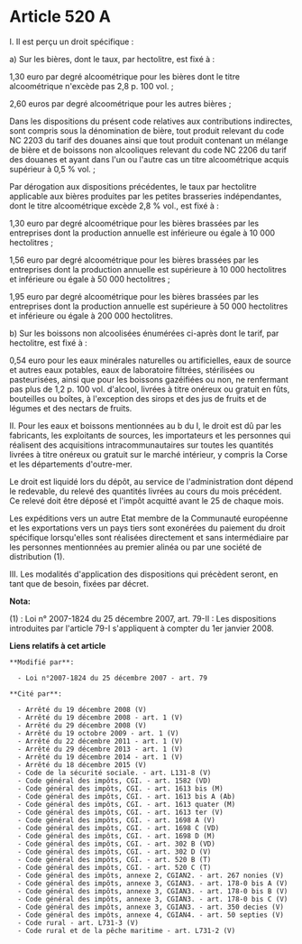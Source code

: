 # Article 520 A

I. Il est perçu un droit spécifique : 

a) Sur les bières, dont le taux, par hectolitre, est fixé à : 

1,30 euro par degré alcoométrique pour les bières dont le titre alcoométrique n'excède pas 2,8 p. 100 vol. ; 

2,60 euros par degré alcoométrique pour les autres bières ; 

Dans les dispositions du présent code relatives aux contributions indirectes, sont compris sous la dénomination de bière,
tout produit relevant du code NC 2203 du tarif des douanes ainsi que tout produit contenant un mélange de bière et de
boissons non alcooliques relevant du code NC 2206 du tarif des douanes et ayant dans l'un ou l'autre cas un titre
alcoométrique acquis supérieur à 0,5 % vol. ; 

Par dérogation aux dispositions précédentes, le taux par hectolitre applicable aux bières produites par les petites
brasseries indépendantes, dont le titre alcoométrique excède 2,8 % vol., est fixé à : 

1,30 euro par degré alcoométrique pour les bières brassées par les entreprises dont la production annuelle est inférieure ou
égale à 10 000 hectolitres ; 

1,56 euro par degré alcoométrique pour les bières brassées par les entreprises dont la production annuelle est supérieure à
10 000 hectolitres et inférieure ou égale à 50 000 hectolitres ; 

1,95 euro par degré alcoométrique pour les bières brassées par les entreprises dont la production annuelle est supérieure à
50 000 hectolitres et inférieure ou égale à 200 000 hectolitres. 

b) Sur les boissons non alcoolisées énumérées ci-après dont le tarif, par hectolitre, est fixé à : 

0,54 euro pour les eaux minérales naturelles ou artificielles, eaux de source et autres eaux potables, eaux de laboratoire
filtrées, stérilisées ou pasteurisées, ainsi que pour les boissons gazéifiées ou non, ne renfermant pas plus de 1,2 p. 100
vol. d'alcool, livrées à titre onéreux ou gratuit en fûts, bouteilles ou boîtes, à l'exception des sirops et des jus de
fruits et de légumes et des nectars de fruits. 

II. Pour les eaux et boissons mentionnées au b du I, le droit est dû par les fabricants, les exploitants de sources, les
importateurs et les personnes qui réalisent des acquisitions intracommunautaires sur toutes les quantités livrées à titre
onéreux ou gratuit sur le marché intérieur, y compris la Corse et les départements d'outre-mer. 

Le droit est liquidé lors du dépôt, au service de l'administration dont dépend le redevable, du relevé des quantités livrées
au cours du mois précédent. Ce relevé doit être déposé et l'impôt acquitté avant le 25 de chaque mois. 

Les expéditions vers un autre Etat membre de la Communauté européenne et les exportations vers un pays tiers sont exonérées
du paiement du droit spécifique lorsqu'elles sont réalisées directement et sans intermédiaire par les personnes mentionnées
au premier alinéa ou par une société de distribution (1). 

III. Les modalités d'application des dispositions qui précèdent seront, en tant que de besoin, fixées par décret.

**Nota:**

(1) : Loi n° 2007-1824 du 25 décembre 2007, art. 79-II : Les dispositions introduites par l'article 79-I s'appliquent à
compter du 1er janvier 2008.

**Liens relatifs à cet article**

	**Modifié par**:

	  - Loi n°2007-1824 du 25 décembre 2007 - art. 79

	**Cité par**:

	  - Arrêté du 19 décembre 2008 (V)
	  - Arrêté du 19 décembre 2008 - art. 1 (V)
	  - Arrêté du 29 décembre 2008 (V)
	  - Arrêté du 19 octobre 2009 - art. 1 (V)
	  - Arrêté du 22 décembre 2011 - art. 1 (V)
	  - Arrêté du 29 décembre 2013 - art. 1 (V)
	  - Arrêté du 19 décembre 2014 - art. 1 (V)
	  - Arrêté du 18 décembre 2015 (V)
	  - Code de la sécurité sociale. - art. L131-8 (V)
	  - Code général des impôts, CGI. - art. 1582 (VD)
	  - Code général des impôts, CGI. - art. 1613 bis (M)
	  - Code général des impôts, CGI. - art. 1613 bis A (Ab)
	  - Code général des impôts, CGI. - art. 1613 quater (M)
	  - Code général des impôts, CGI. - art. 1613 ter (V)
	  - Code général des impôts, CGI. - art. 1698 A (V)
	  - Code général des impôts, CGI. - art. 1698 C (VD)
	  - Code général des impôts, CGI. - art. 1698 D (M)
	  - Code général des impôts, CGI. - art. 302 B (VD)
	  - Code général des impôts, CGI. - art. 302 D (V)
	  - Code général des impôts, CGI. - art. 520 B (T)
	  - Code général des impôts, CGI. - art. 520 C (T)
	  - Code général des impôts, annexe 2, CGIAN2. - art. 267 nonies (V)
	  - Code général des impôts, annexe 3, CGIAN3. - art. 178-0 bis A (V)
	  - Code général des impôts, annexe 3, CGIAN3. - art. 178-0 bis B (V)
	  - Code général des impôts, annexe 3, CGIAN3. - art. 178-0 bis C (V)
	  - Code général des impôts, annexe 3, CGIAN3. - art. 350 decies (V)
	  - Code général des impôts, annexe 4, CGIAN4. - art. 50 septies (V)
	  - Code rural - art. L731-3 (V)
	  - Code rural et de la pêche maritime - art. L731-2 (V)
